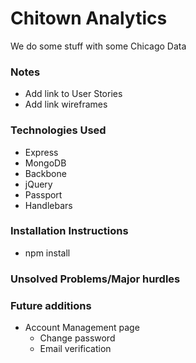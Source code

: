 # Chitown Analytics
We do some stuff with some Chicago Data

### Notes
- Add link to User Stories
- Add link wireframes


### Technologies Used
- Express
- MongoDB
- Backbone
- jQuery
- Passport
- Handlebars

### Installation Instructions
- npm install

### Unsolved Problems/Major hurdles


### Future additions
- Account Management page
  - Change password
  - Email verification
